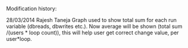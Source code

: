 Modification history:

28/03/2014  Rajesh Taneja   Graph used to show total sum for each run variable
                            (dbreads, dbwrites etc.). Now average will be shown
                            (total sum /(users * loop count)), this will help
                            user get correct change value, per user*loop.
